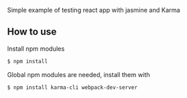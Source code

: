Simple example of testing react app with jasmine and Karma 

## How to use

Install npm modules

```bash
$ npm install
```

Global npm modules are needed, install them with

```bash
$ npm install karma-cli webpack-dev-server
```
